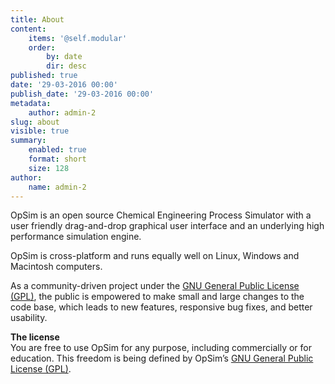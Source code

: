 ```yaml
---
title: About
content:
    items: '@self.modular'
    order:
        by: date
        dir: desc
published: true
date: '29-03-2016 00:00'
publish_date: '29-03-2016 00:00'
metadata:
    author: admin-2
slug: about
visible: true
summary:
    enabled: true
    format: short
    size: 128
author:
    name: admin-2
---
```


OpSim is an open source Chemical Engineering Process Simulator with a user friendly drag-and-drop graphical user interface and an underlying high performance simulation engine.

OpSim is cross-platform and runs equally well on Linux, Windows and Macintosh computers.

As a community-driven project under the [GNU General Public License (GPL)](http://opsim.cc/license/ "License"), the public is empowered to make small and large changes to the code base, which leads to new features, responsive bug fixes, and better usability.

**The license**  
 You are free to use OpSim for any purpose, including commercially or for education. This freedom is being defined by OpSim’s [GNU General Public License (GPL)](http://opsim.cc/license/).